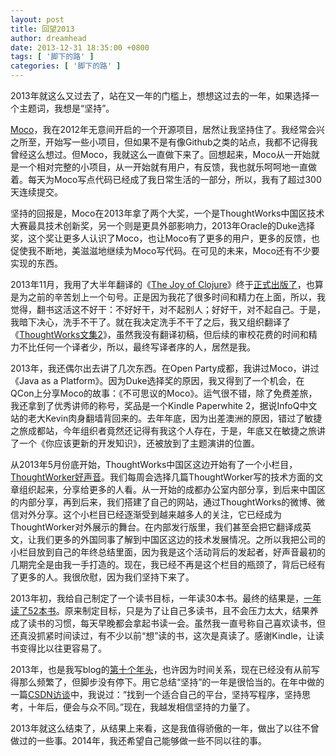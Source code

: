 ```yaml
---
layout: post
title: 回望2013
author: dreamhead
date: 2013-12-31 18:35:00 +0800
tags: [ '脚下的路' ]
categories: [ '脚下的路' ]
---
```


2013年就这么又过去了，站在又一年的门槛上，想想这过去的一年，如果选择一个主题词，我想是“坚持”。

[Moco](https://github.com/dreamhead/moco)，我在2012年无意间开启的一个开源项目，居然让我坚持住了。我经常会兴之所至，开始写一些小项目，但如果不是有像Github之类的站点，我都不记得我曾经这么想过。但Moco，我就这么一直做下来了。回想起来，Moco从一开始就是一个相对完整的小项目，从一开始就有用户，有反馈，我也就乐呵呵地一直做着。每天为Moco写点代码已经成了我日常生活的一部分，所以，我有了超过300天连续提交。

坚持的回报是，Moco在2013年拿了两个大奖，一个是ThoughtWorks中国区技术大赛最具技术创新奖，另一个则是更具外部影响力，2013年Oracle的Duke选择奖，这个奖让更多人认识了Moco，也让Moco有了更多的用户，更多的反馈，也促使我不断地，美滋滋地继续为Moco写代码。在可见的未来，Moco还有不少要实现的东西。

2013年11月，我用了大半年翻译的《[The Joy of Clojure](http://book.douban.com/subject/25772791/)》终于[正式出版了](http://dreamhead.blogbus.com/logs/239426524.html)，也算是为之前的辛苦划上一个句号。正是因为我花了很多时间和精力在上面，所以，我觉得，翻书这活这不好干：不好好干，对不起别人；好好干，对不起自己。于是，我暗下决心，洗手不干了。就在我决定洗手不干了之后，我又组织翻译了《[ThoughtWorks文集2](http://book.douban.com/subject/19976542/)》，虽然我没有翻译初稿，但后续的审校花费的时间和精力不比任何一个译者少，所以，最终写译者序的人，居然是我。

2013年，我还偶尔出去讲了几次东西。在Open Party成都，我讲过Moco，讲过《Java as a Platform》。因为Duke选择奖的原因，我又得到了一个机会，在QCon上分享Moco的故事：《不可思议的Moco》。运气很不错，除了免费差旅，我还拿到了优秀讲师的称号，奖品是一个Kindle Paperwhite 2，据说InfoQ中文站的老大Kevin肉身翻墙背回来的。去年年底，因为出差澳洲的原因，错过了敏捷之旅成都站，今年组织者竟然还记得有我这个人存在，于是，年底又在敏捷之旅讲了一个《你应该更新的开发知识》，还被放到了主题演讲的位置。

从2013年5月份底开始，ThoughtWorks中国区这边开始有了一个小栏目，[ThoughtWorker好声音](http://voice.thoughtworkers.org/)。我们每周会选择几篇ThoughtWorker写的技术方面的文章组织起来，分享给更多的人看。从一开始的成都办公室内部分享，到后来中国区的内部分享，再到后来，我们搭建了自己的网站，通过ThoughtWorks的微博、微信对外分享。这个小栏目已经逐渐受到越来越多人的关注，它已经成为ThoughtWorker对外展示的舞台。在内部发行版里，我们甚至会把它翻译成英文，让我们更多的外国同事了解到中国区这边的技术发展情况。之所以我把公司的小栏目放到自己的年终总结里面，因为我是这个活动背后的发起者，好声音最初的几期完全是由我一手打造的。现在，我已经不再是这个栏目的瓶颈了，背后已经有了更多的人。我很欣慰，因为我们坚持下来了。

2013年初，我给自己制定了一个读书目标，一年读30本书。最终的结果是，[一年读了52本书](http://www.yuedudna.com/users/1042340/book/2013)。原来制定目标，只是为了让自己多读书，且不会压力太大，结果养成了读书的习惯，每天早晚都会拿起书读一会。虽然我一直号称自己喜欢读书，但还真没抓紧时间读过，有不少以前“想”读的书，这次是真读了。感谢Kindle，让读书变得比以往更容易了。

2013年，也是我写blog的[第十个年头](http://dreamhead.blogbus.com/logs/242009297.html)，也许因为时间关系，现在已经没有从前写得那么频繁了，但脚步没有停下。用它总结“坚持”的一年是很恰当的。在年中做的一篇[CSDN访谈](http://www.csdn.net/article/2013-08-23/2816684-Moco-Java-framework)中，我说过：“找到一个适合自己的平台，坚持写程序，坚持思考，十年后，便会与众不同。”现在，我越发相信坚持的力量了。

2013年就这么结束了，从结果上来看，这是我值得骄傲的一年，做出了以往不曾做过的一些事。2014年，我还希望自己能够做一些不同以往的事。


